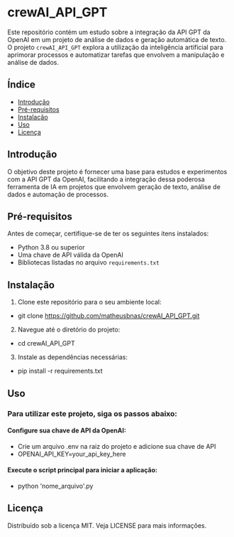 # crewAI_API_GPT

Este repositório contém um estudo sobre a integração da API GPT da OpenAI em um projeto de análise de dados e geração automática de texto. O projeto `crewAI_API_GPT` explora a utilização da inteligência artificial para aprimorar processos e automatizar tarefas que envolvem a manipulação e análise de dados.

## Índice

- [Introdução](##Introdução)
- [Pré-requisitos](##Pré-requisitos)
- [Instalação](##Instalação)
- [Uso](##Uso)
- [Licença](##Licença)

## Introdução

O objetivo deste projeto é fornecer uma base para estudos e experimentos com a API GPT da OpenAI, facilitando a integração dessa poderosa ferramenta de IA em projetos que envolvem geração de texto, análise de dados e automação de processos.

## Pré-requisitos

Antes de começar, certifique-se de ter os seguintes itens instalados:

- Python 3.8 ou superior
- Uma chave de API válida da OpenAI
- Bibliotecas listadas no arquivo `requirements.txt`

## Instalação

1. Clone este repositório para o seu ambiente local:
   
- git clone https://github.com/matheusbnas/crewAI_API_GPT.git
   
2. Navegue até o diretório do projeto:

- cd crewAI_API_GPT

3. Instale as dependências necessárias:

- pip install -r requirements.txt

## Uso
### Para utilizar este projeto, siga os passos abaixo:

#### Configure sua chave de API da OpenAI:
- Crie um arquivo .env na raiz do projeto e adicione sua chave de API
- OPENAI_API_KEY=your_api_key_here

#### Execute o script principal para iniciar a aplicação:
- python 'nome_arquivo'.py

## Licença

Distribuído sob a licença MIT. Veja LICENSE para mais informações.
